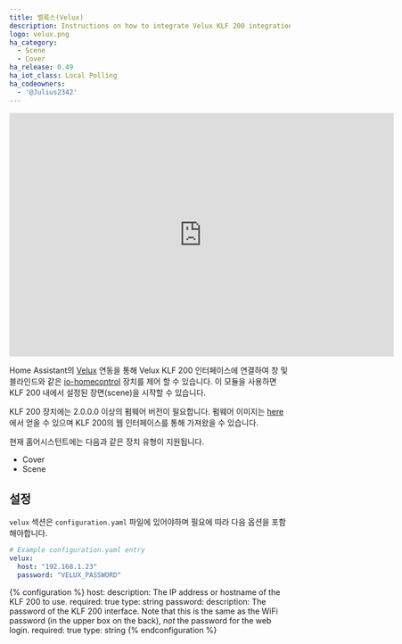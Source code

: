 ```yaml
---
title: 벨룩스(Velux)
description: Instructions on how to integrate Velux KLF 200 integration with Home Assistant.
logo: velux.png
ha_category:
  - Scene
  - Cover
ha_release: 0.49
ha_iot_class: Local Polling
ha_codeowners:
  - '@Julius2342'
---
```


<div class='videoWrapper'>
<iframe width="690" height="437" src="https://www.youtube.com/embed/0Yv8gcFaJL0" frameborder="0" allow="accelerometer; autoplay; encrypted-media; gyroscope; picture-in-picture" allowfullscreen></iframe>
</div>

Home Assistant의 [Velux](https://www.velux.com/) 연동을 통해 Velux KLF 200 인터페이스에 연결하여 창 및 블라인드와 같은 [io-homecontrol](http://www.io-homecontrol.com) 장치를 제어 할 수 있습니다. 이 모듈을 사용하면 KLF 200 내에서 설정된 장면(scene)을 시작할 수 있습니다.

KLF 200 장치에는 2.0.0.0 이상의 펌웨어 버전이 필요합니다. 펌웨어 이미지는 [here](https://www.velux.com/api/klf200)에서 얻을 수 있으며 KLF 200의 웹 인터페이스를 통해 가져왔을 수 있습니다.

현재 홈어시스턴트에는 다음과 같은 장치 유형이 지원됩니다.

- Cover
- Scene

## 설정

`velux` 섹션은 `configuration.yaml` 파일에 있어야하며 필요에 따라 다음 옵션을 포함해야합니다.

```yaml
# Example configuration.yaml entry
velux:
  host: "192.168.1.23"
  password: "VELUX_PASSWORD"
```

{% configuration %}
host:
  description: The IP address or hostname of the KLF 200 to use.
  required: true
  type: string
password:
  description: The password of the KLF 200 interface. Note that this is the same as the WiFi password (in the upper box on the back), *not* the password for the web login.
  required: true
  type: string
{% endconfiguration %}
